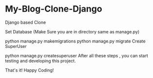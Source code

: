 # My-Blog-Clone-Django
Django based Clone

Set Database (Make Sure you are in directory same as manage.py)

python manage.py makemigrations
python manage.py migrate
Create SuperUser

python manage.py createsuperuser
After all these steps , you can start testing and developing this project.

That's it! Happy Coding!
